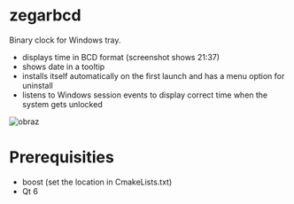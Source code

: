 # zegarbcd
Binary clock for Windows tray.
- displays time in BCD format (screenshot shows 21:37)
- shows date in a tooltip
- installs itself automatically on the first launch and has a menu option for uninstall
- listens to Windows session events to display correct time when the system gets unlocked

![obraz](https://github.com/user-attachments/assets/61d69e4b-72e7-4e72-aab6-9102bcbdcec5)

# Prerequisities
- boost (set the location in CmakeLists.txt)
- Qt 6
